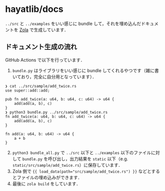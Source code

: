# hayatlib/docs
`../src` と `../examples` をいい感じに bundle して，それを埋め込んだドキュメントを [Zola](https://www.getzola.org/) で生成しています．

## ドキュメント生成の流れ
GitHub Actions で以下を行っています．

1. `bundle.py` はライブラリをいい感じに bundle してくれるやつです（雑に書いており，完全に自分用となっています）．
```
❯ cat ../src/sample/add_twice.rs
use super::add::add;

pub fn add_twice(a: u64, b: u64, c: u64) -> u64 {
    add(add(a, b), c)
}
❯ python3 bundle.py ../src/sample/add_twice.rs
fn add_twice(a: u64, b: u64, c: u64) -> u64 {
    add(add(a, b), c)
}

fn add(a: u64, b: u64) -> u64 {
    a + b
}
```

2. `python3 bundle_all.py` で `../src` 以下と `../examples` 以下のファイルに対して `bundle.py` を呼び出し，出力結果を `static` 以下（e.g. `static/src/sample/add_twice.rs`）に保存しています．
3. Zola 側で `{{ load_data(path="src/sample/add_twice.rs") }}` などとするとファイルの埋め込みができます．
4. 最後に `zola build` をしています．
